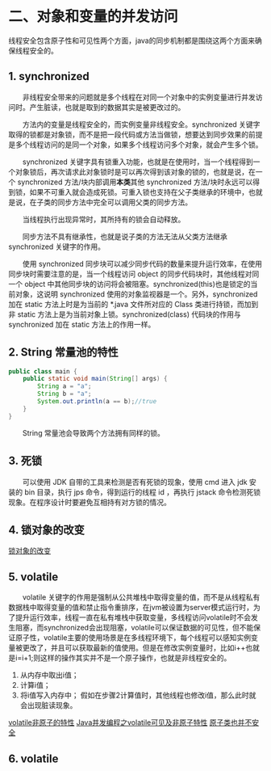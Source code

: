 # 二、对象和变量的并发访问

线程安全包含原子性和可见性两个方面，java的同步机制都是围绕这两个方面来确保线程安全的。

## 1. synchronized

&emsp;&emsp;非线程安全带来的问题就是多个线程在对同一个对象中的实例变量进行并发访问时。产生脏读，也就是取到的数据其实是被更改过的。

&emsp;&emsp;方法内的变量是线程安全的，而实例变量非线程安全。synchronized 关键字取得的锁都是对象锁，而不是把一段代码或方法当做锁，想要达到同步效果的前提是多个线程访问的是同一个对象，如果多个线程访问多个对象，就会产生多个锁。

&emsp;&emsp;synchronized 关键字具有锁重入功能，也就是在使用时，当一个线程得到一个对象锁后，再次请求此对象锁时是可以再次得到该对象的锁的，也就是说，在一个 synchronized 方法/块内部调用**本类**其他 synchronized 方法/块时永远可以得到锁，如果不可重入就会造成死锁。可重入锁也支持在父子类继承的环境中，也就是说，在子类的同步方法中完全可以调用父类的同步方法。

&emsp;&emsp;当线程执行出现异常时，其所持有的锁会自动释放。

&emsp;&emsp;同步方法不具有继承性，也就是说子类的方法无法从父类方法继承 synchronized 关键字的作用。

&emsp;&emsp;使用 synchronized 同步块可以减少同步代码的数量来提升运行效率，在使用同步块时需要注意的是，当一个线程访问 object 的同步代码块时，其他线程对同一个 object 中其他同步块的访问将会被阻塞。synchronized(this)也是锁定的当前对象，这说明 synchronized 使用的对象监视器是一个。另外，synchronized 加在 static 方法上时是为当前的 *.java 文件所对应的 Class 类进行持锁，而加到非 static 方法上是为当前对象上锁。synchronized(class) 代码块的作用与synchronized 加在 static 方法上的作用一样。

## 2. String 常量池的特性

```java
public class main {
    public static void main(String[] args) {
        String a = "a";
        String b = "a";
        System.out.println(a == b);//true
    }
}
```

&emsp;&emsp;String 常量池会导致两个方法拥有同样的锁。

## 3. 死锁

&emsp;&emsp;可以使用 JDK 自带的工具来检测是否有死锁的现象，使用 cmd 进入 jdk 安装的 bin 目录，执行 jps 命令，得到运行的线程 id ，再执行 jstack 命令检测死锁现象。在程序设计时要避免互相持有对方锁的情况。

## 4. 锁对象的改变

[锁对象的改变](https://www.cnblogs.com/newlangwen/p/7596416.html)

## 5. volatile 

&emsp;&emsp;volatile 关键字的作用是强制从公共堆栈中取得变量的值，而不是从线程私有数据栈中取得变量的值和禁止指令重排序，在jvm被设置为server模式运行时，为了提升运行效率，线程一直在私有堆栈中获取变量，多线程访问volatile时不会发生阻塞，而synchronized会出现阻塞，volatile可以保证数据的可见性，但不能保证原子性，volatile主要的使用场景是在多线程环境下，每个线程可以感知实例变量被更改了，并且可以获取最新的值使用。但是在修改实例变量时，比如i++也就是i=i+1;则这样的操作其实并不是一个原子操作，也就是非线程安全的。
1. 从内存中取出i值；
2. 计算i值；
3. 将i值写入内存中；
假如在步骤2计算值时，其他线程也修改i值，那么此时就会出现脏读现象。

[volatile非原子的特性](https://blog.csdn.net/qq_26545305/article/details/79144791)
[Java并发编程之volatile可见及非原子特性](https://blog.csdn.net/weixin_44692700/article/details/121491956)
[原子类也并不安全](https://www.jianshu.com/p/f7dbb1e7b5c5)

## 6. volatile 
